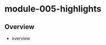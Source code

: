 # module-005-highlights

<!---
##@ <beg-file_info>
##@ document_metadata:
##@   - caption: "caption"
##@     dmid: "uu660thusgray1676993940fmid"
##@     vim:  tw=180
##@     date: created="2023-02-21T07:39:00"
##@     last: lastmod="2023-02-21T07:39:00"
##@     tags:       tags
##@     people:
##@         - pple: people
##@     author:     created="author"
##@     lastupdate: "lastupdate"
##@     namespace:
##@         - nams: namespace
##@     desc: |
##@         ## Overview
##@         * overview
##@     seealso: |
##@         ## See also
##@         * aameta_linktop
##@     seeinstead: |
##@         * seeinstead
##@ <end-file_info>
--->

## Overview
* overview

